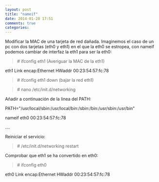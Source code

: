 ```yaml
---
layout: post
title: "nameif"
date: 2014-01-28 17:51
comments: true
categories: 
---
```

Modificar la MAC de una tarjeta de red dañada. Imaginemos el caso de un pc con dos tarjetas (eth0 y eth1) en el que la eth0 se estropea, con nameif podemos cambiar de interfaz la eth1 para ser la eth0: 

>\# ifconfig eth1 (Averiguar la MAC de la eth1) 

eth1      Link encap:Ethernet  HWaddr 00:23:54:57:fc:78 

>\# ifconfig eth1 down (bajar la red eth1) 

>\# nano /etc/init.d/networking 

Añadir a continuación de la linea del PATH: 

PATH="/usr/local/sbin:/usr/local/bin:/sbin:/bin:/usr/sbin:/usr/bin" 

nameif eth0 00:23:54:57:fc:78 

.... 

Reiniciar el servicio:

>\# /etc/init.d/networking restart 

Comprobar que eth1 se ha convertido en eth0: 

>\# ifconfig eth0 

eth0      Link encap:Ethernet  HWaddr 00:23:54:57:fc:78

